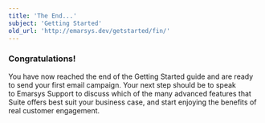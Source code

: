 ```yaml
---
title: 'The End...'
subject: 'Getting Started'
old_url: 'http://emarsys.dev/getstarted/fin/'
---
```


### Congratulations!

 You have now reached the end of the Getting Started guide and are ready to send your first email campaign. Your next step should be to speak to Emarsys Support to discuss which of the many advanced features that Suite offers best suit your business case, and start enjoying the benefits of real customer engagement.